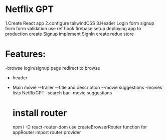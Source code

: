 # Netflix GPT

1.Create React app
2.configure tailwindCSS
3.Header
Login form
signup form
form validation
use ref hook
firebase setup
deploying app to production
create Signup
implement SignIn
create redux store

# Features:

-browse
login/signup page
redirect to browse

- header
- Main movie
  --trailer
  --title and description
  --movie suggestions
  -movies lists
  NetflixGPT
  -search bar
  -movie suggestions

  # install router

  npm i -D react-router-dom
  use createBrowserRouter function for appRouter
  import router provider
